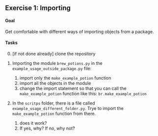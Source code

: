 ## Exercise 1: Importing

#### Goal

Get comfortable with different ways of importing objects from a package. 



#### Tasks

0. [if not done already] clone the repository



1. Importing the module `brew_potions.py`  in the `example_usage_outside_package.py` file: 

   1. import only the `make_example_potion` function
   2. import all the objects in the module
   3. change the import statement so that you can call the `make_example_potion` function like this: `br.make_example_potion`

   

2. In the `scritps` folder, there is a file called `example_usage_different_folder.py`. Trye to import the   `make_example_potion` function from there. 
   1. does it work?
   2. If yes, why? If no, why not?















